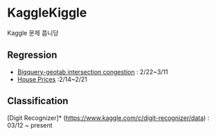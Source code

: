 # KaggleKiggle
Kaggle 문제 풉니당

Regression
--
* [Bigquery-geotab intersection congestion](https://www.kaggle.com/c/bigquery-geotab-intersection-congestion/) : 2/22~3/11
* [House Prices](https://www.kaggle.com/c/house-prices-advanced-regression-techniques/) :2/14~2/21

Classification
--
[Digit Recognizer]* (https://www.kaggle.com/c/digit-recognizer/data) : 03/12 ~ present
